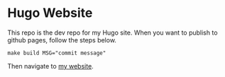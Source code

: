 # Hugo Website

This repo is the dev repo for my Hugo site. When you want to publish to github pages, follow the steps below.

```
make build MSG="commit message"
```

Then navigate to [my website](jonahbreslow.github.io).